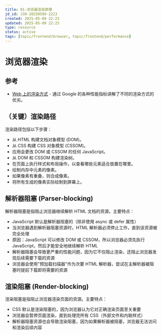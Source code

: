 ```yaml
---
title: 01-浏览器渲染原理
jd_id: J30-20250509-2223
created: 2025-05-09 22:23
updated: 2025-05-09 22:23
type: resource
status: active
tags: [topic/frontend/browser, topic/frontend/performance]
---
```


# 浏览器渲染

## 参考

- [Web 上的渲染方式](https://web.dev/articles/rendering-on-the-web?utm_source=chatgpt.com&hl=zh-cn) - 通过 Google 的各种性能指标讲解了不同的渲染方式的优劣。

## （关键）渲染路径

渲染路径包括以下步骤：

- 从 HTML 构建文档对象模型 (DOM)。
- 从 CSS 构建 CSS 对象模型 (CSSOM)。
- 应用会更改 DOM 或 CSSOM 的任何 JavaScript。
- 从 DOM 和 CSSOM 构建渲染树。
- 在页面上执行样式和布局操作，以查看哪些元素适合放置在哪里。
- 绘制内存中元素的像素。
- 如果像素有重叠，则合成像素。
- 将所有生成的像素实际绘制到屏幕上。

## 解析器阻塞 (Parser-blocking)

解析器阻塞是指阻止浏览器继续解析 HTML 文档的资源。主要特点：

- JavaScript 默认是解析器阻塞的（除非使用 async 或 defer 属性）
- 当浏览器遇到解析器阻塞资源时，HTML 解析器必须停止工作，直到该资源被完全处理
- 原因：JavaScript 可以修改 DOM 或 CSSOM，所以浏览器必须先执行 JavaScript，然后才能安全地继续解析 HTML
- 解析器阻塞会导致更严重的性能问题，因为它不仅阻止渲染，还阻止浏览器发现后续需要下载的资源
- 浏览器会使用"预加载扫描器"作为次要 HTML 解析器，尝试在主解析器被阻塞时提前下载即将需要的资源

## 渲染阻塞 (Render-blocking)

渲染阻塞是指阻止浏览器渲染页面的资源。主要特点：

- CSS 默认是渲染阻塞的，因为浏览器认为它对正确渲染页面至关重要
- 浏览器会暂停页面渲染，直到处理完所有 CSS（外部文件和内联样式）
- 解析器阻塞资源也会导致渲染阻塞，因为如果解析器被阻塞，浏览器无法访问和渲染后续内容
